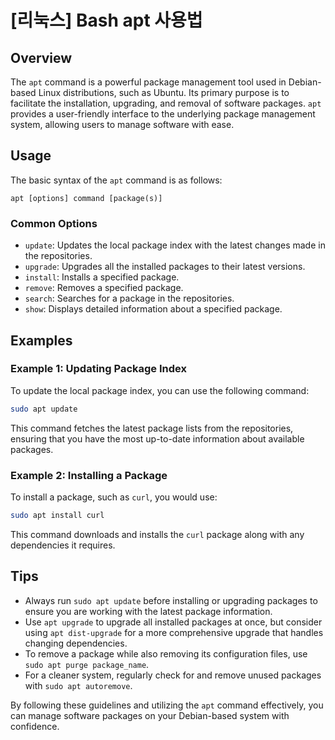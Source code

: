 # [리눅스] Bash apt 사용법

## Overview
The `apt` command is a powerful package management tool used in Debian-based Linux distributions, such as Ubuntu. Its primary purpose is to facilitate the installation, upgrading, and removal of software packages. `apt` provides a user-friendly interface to the underlying package management system, allowing users to manage software with ease.

## Usage
The basic syntax of the `apt` command is as follows:

```
apt [options] command [package(s)]
```

### Common Options
- `update`: Updates the local package index with the latest changes made in the repositories.
- `upgrade`: Upgrades all the installed packages to their latest versions.
- `install`: Installs a specified package.
- `remove`: Removes a specified package.
- `search`: Searches for a package in the repositories.
- `show`: Displays detailed information about a specified package.

## Examples

### Example 1: Updating Package Index
To update the local package index, you can use the following command:

```bash
sudo apt update
```

This command fetches the latest package lists from the repositories, ensuring that you have the most up-to-date information about available packages.

### Example 2: Installing a Package
To install a package, such as `curl`, you would use:

```bash
sudo apt install curl
```

This command downloads and installs the `curl` package along with any dependencies it requires.

## Tips
- Always run `sudo apt update` before installing or upgrading packages to ensure you are working with the latest package information.
- Use `apt upgrade` to upgrade all installed packages at once, but consider using `apt dist-upgrade` for a more comprehensive upgrade that handles changing dependencies.
- To remove a package while also removing its configuration files, use `sudo apt purge package_name`.
- For a cleaner system, regularly check for and remove unused packages with `sudo apt autoremove`.

By following these guidelines and utilizing the `apt` command effectively, you can manage software packages on your Debian-based system with confidence.